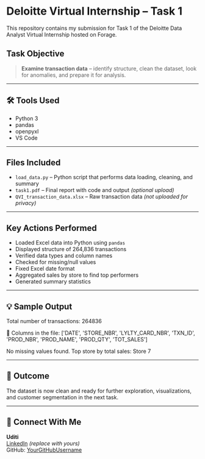 # Deloitte Virtual Internship – Task 1 

This repository contains my submission for Task 1 of the Deloitte Data Analyst Virtual Internship hosted on Forage.

##  Task Objective

> **Examine transaction data** – identify structure, clean the dataset, look for anomalies, and prepare it for analysis.

---

## 🛠️ Tools Used
- Python 3
- pandas
- openpyxl
- VS Code

---

##  Files Included
- `load_data.py` – Python script that performs data loading, cleaning, and summary
- `task1.pdf` – Final report with code and output *(optional upload)*
- `QVI_transaction_data.xlsx` – Raw transaction data *(not uploaded for privacy)*

---

##  Key Actions Performed

- Loaded Excel data into Python using `pandas`
- Displayed structure of 264,836 transactions
- Verified data types and column names
- Checked for missing/null values
- Fixed Excel date format
- Aggregated sales by store to find top performers
- Generated summary statistics

---

## 💡 Sample Output
Total number of transactions: 264836

🔹 Columns in the file:
['DATE', 'STORE_NBR', 'LYLTY_CARD_NBR', 'TXN_ID', 'PROD_NBR', 'PROD_NAME', 'PROD_QTY', 'TOT_SALES']

No missing values found.
Top store by total sales: Store 7

---

## 🏁 Outcome

The dataset is now clean and ready for further exploration, visualizations, and customer segmentation in the next task.

---

## 🔗 Connect With Me
**Uditi**  
[LinkedIn](https://linkedin.com/in/YOURUSERNAME) *(replace with yours)*  
GitHub: [YourGitHubUsername](https://github.com/YourGitHubUsername)

